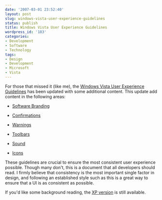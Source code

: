 ```yaml
---
date: '2007-03-01 23:52:40'
layout: post
slug: windows-vista-user-experience-guidelines
status: publish
title: Windows Vista User Experience Guidelines
wordpress_id: '183'
categories:
- Development
- Software
- Technology
tags:
- Design
- Development
- Microsoft
- Vista
---
```


For those that missed it (like me), the [Windows Vista User Experience Guidelines](http://msdn2.microsoft.com/en-us/library/aa511258.aspx) has been updated with some additional content. This update add content in the following areas:



	
  * [Software Branding](http://msdn2.microsoft.com/en-us/library/aa511284.aspx)

	
  * [Confirmations](http://msdn2.microsoft.com/en-us/library/aa511273.aspx)

	
  * [Warnings](http://msdn2.microsoft.com/en-us/library/aa511263.aspx)

	
  * [Toolbars](http://msdn2.microsoft.com/en-us/library/aa511500.aspx)

	
  * [Sound](http://msdn2.microsoft.com/en-us/library/aa511278.aspx)

	
  * [Icons](http://msdn2.microsoft.com/en-us/library/aa511280.aspx)


These guidelines are crucial to ensure the most consistent user experience possible. Though many don't, this is a document that all developers should read. I firmly believe that consistency is the most important single factor in design, and following an established style such as this is a great way to ensure that a UI is as consistent as possible.

If you'd like some background reading, the [XP version](http://www.microsoft.com/whdc/System/platform/pcdesign/XPguidelines.mspx) is still available.
